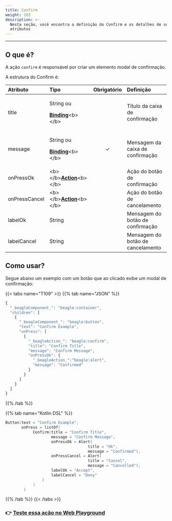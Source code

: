 ```yaml
---
title: Confirm
weight: 263
description: >-
  Nesta seção, você encontra a definição do Confirm e os detalhes de seus
  atributos
---
```


---

## O que é?

A ação `confirm` é responsável por criar um elemento modal de confirmação.

A estrutura do Confirm é:

<table>
  <thead>
    <tr>
      <th style="text-align:left"><b>Atributo</b>
      </th>
      <th style="text-align:left"><b>Tipo</b>
      </th>
      <th style="text-align:center">Obrigat&#xF3;rio</th>
      <th style="text-align:left"><b>Defini&#xE7;&#xE3;o</b>
      </th>
    </tr>
  </thead>
  <tbody>
    <tr>
      <td style="text-align:left">title</td>
      <td style="text-align:left">
        <p>String ou</p>
        <p><a href="../contexto/#bindings"><b>Binding</b></a>&lt;b&gt;&lt;/b&gt;</p>
      </td>
      <td style="text-align:center"></td>
      <td style="text-align:left">T&#xED;tulo da caixa de confirma&#xE7;&#xE3;o</td>
    </tr>
    <tr>
      <td style="text-align:left">message</td>
      <td style="text-align:left">
        <p>String ou</p>
        <p><a href="../contexto/#bindings"><b>Binding</b></a>&lt;b&gt;&lt;/b&gt;</p>
      </td>
      <td style="text-align:center">&#x2713;</td>
      <td style="text-align:left">Mensagem da caixa de confirma&#xE7;&#xE3;o</td>
    </tr>
    <tr>
      <td style="text-align:left">onPressOk</td>
      <td style="text-align:left">&lt;b&gt;&lt;/b&gt;<a href="./"><b>Action</b></a>&lt;b&gt;&lt;/b&gt;</td>
      <td
      style="text-align:center"></td>
        <td style="text-align:left">A&#xE7;&#xE3;o do bot&#xE3;o de confirma&#xE7;&#xE3;o</td>
    </tr>
    <tr>
      <td style="text-align:left">onPressCancel</td>
      <td style="text-align:left">&lt;b&gt;&lt;/b&gt;<a href="./"><b>Action</b></a>&lt;b&gt;&lt;/b&gt;</td>
      <td
      style="text-align:center"></td>
        <td style="text-align:left">A&#xE7;&#xE3;o do bot&#xE3;o de cancelamento</td>
    </tr>
    <tr>
      <td style="text-align:left">labelOk</td>
      <td style="text-align:left">String</td>
      <td style="text-align:center"></td>
      <td style="text-align:left">Mensagem do bot&#xE3;o de confirma&#xE7;&#xE3;o</td>
    </tr>
    <tr>
      <td style="text-align:left">labelCancel</td>
      <td style="text-align:left">String</td>
      <td style="text-align:center"></td>
      <td style="text-align:left">Mensagem do bot&#xE3;o de cancelamento</td>
    </tr>
  </tbody>
</table>

## Como usar?

Segue abaixo um exemplo com um botão que ao clicado exibe um modal de confirmação:

{{< tabs name="T109" >}}
{{% tab name="JSON" %}}
```javascript
{
  "_beagleComponent_": "beagle:container",
  "children": [
    {
      "_beagleComponent_": "beagle:button",
      "text": "Confirm Example",
      "onPress": [
        {
          "_beagleAction_": "beagle:confirm",
          "title": "Confirm Title",
          "message": "Confirm Message",
          "onPressOk": {
            "_beagleAction_":"beagle:alert",
            "message": "Confirmed"
          }
        }
      ]
    }
  ]
}
```
{{% /tab %}}

{{% tab name="Kotlin DSL" %}}
```kotlin
Button(text = "Confirm Example",
       onPress = listOf(
            Confirm(title = "Confirm Title",
                    message = "Confirm Message",
                    onPressOk = Alert(
                                    title = "Ok", 
                                    message = "Confirmed"),
                    onPressCancel = Alert(
                                    title = "Cancel", 
                                    message = "Cancelled"),
                    labelOk = "Accept",
                    labelCancel = "Deny"
                )
            )
        )
```
{{% /tab %}}
{{< /tabs >}}

### 👉 [Teste essa ação no Web Playground](https://beagle-playground.netlify.app/#/cloud/fb8268dcdbf24f89a8367cc76dea9d99/confirm.json)
